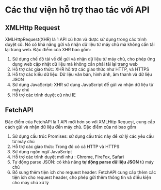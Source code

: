 # Các thư viện hỗ trợ thao tác với API
## XMLHttp Request
XMLHttpRequest(XHR) là 1 API cũ hơn và được sử dụng trong các trình duyệt cũ. Nó có khả năng gửi và nhận dữ liệu từ máy chủ mà không cần tải lại trang web. Đặc điểm của XHR bao gồm:
1.  Sử dụng chế độ tải về để gửi và nhận dữ liệu từ máy chủ, cho phép ứng dụng web cập nhật dữ liệu mà không cần phải tải lại trang web
2.  Hỗ trợ các giao thức: XHR hỗ trợ các giao thức như HTTP, và HTTPS
3.  Hỗ trợ các kiểu dữ liệu: Dữ liệu văn bản, hình ảnh, âm thanh và dữ liệu JSON
4.  Sử dụng JavaScript: XHR sử dụng JavaScript để gửi và nhận dữ liệu từ máy chủ
5.  Hỗ trợ các trình duyệt cũ như IE
## FetchAPI 
Đặc điểm của FetchAPI là 1 API mới hơn so với XMLHttp Request, cung cấp cách gửi và nhận dữ liệu đến máy chủ. Đặc điểm của nó bao gồm
1. Sử dụng cấu trúc Promises: sử dụng cấu trúc này để xử lý các yêu cầu từ máy chủ
2. Hỗ trợ các giao thức: Trong đó có cả HTTP và HTTPS
3. Sử dụng ngôn ngữ JavaScript
4. Hỗ trợ các trình duyệt mới như : Chrome, FireFox, Safari
5. Tự động parse JSON: có khả năng **tự động parse dữ liệu JSON** từ máy chủ 
6. Bổ sung thêm tiện ích cho request header: FetchAPI cung cấp thêm các tiện ích cho request header, cho phép gửi thêm thông tin và điều kiện cho máy chủ xử lý